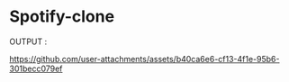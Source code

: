 # Spotify-clone
OUTPUT :

https://github.com/user-attachments/assets/b40ca6e6-cf13-4f1e-95b6-301becc079ef
